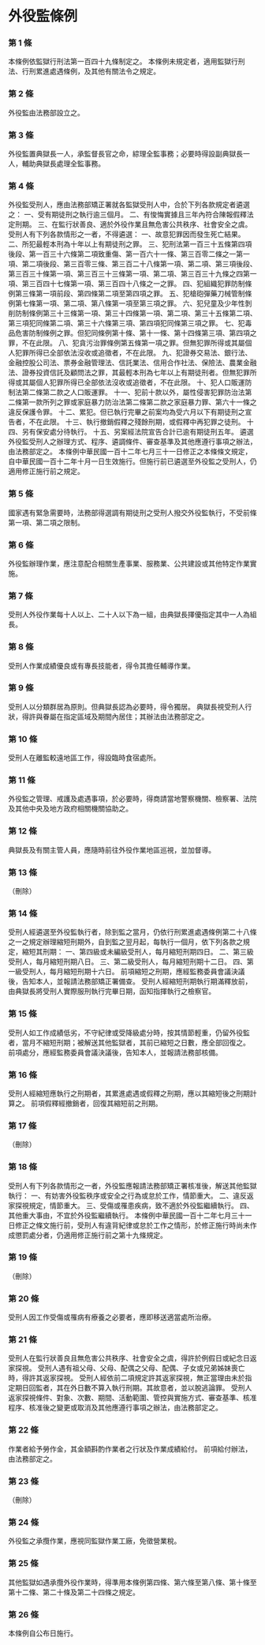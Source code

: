 # 外役監條例

### 第 1 條

本條例依監獄行刑法第一百四十九條制定之。
本條例未規定者，適用監獄行刑法、行刑累進處遇條例，及其他有關法令之規定。

### 第 2 條

外役監由法務部設立之。

### 第 3 條

外役監置典獄長一人，承監督長官之命，綜理全監事務；必要時得設副典獄長一人，輔助典獄長處理全監事務。

### 第 4 條

外役監受刑人，應由法務部矯正署就各監獄受刑人中，合於下列各款規定者遴選之：
一、受有期徒刑之執行逾三個月。
二、有悛悔實據且三年內符合陳報假釋法定刑期。
三、在監行狀善良、適於外役作業且無危害公共秩序、社會安全之虞。
受刑人有下列各款情形之一者，不得遴選：
一、故意犯罪因而發生死亡結果。
二、所犯最輕本刑為十年以上有期徒刑之罪。
三、犯刑法第一百三十五條第四項後段、第一百三十六條第二項致重傷、第一百六十一條、第三百零二條之一第一項、第二項後段、第三百零三條、第三百二十八條第一項、第二項、第三項後段、第三百三十條第一項、第三百三十三條第一項、第二項、第三百三十九條之四第一項、第三百四十七條第一項、第三百四十八條之一之罪。
四、犯組織犯罪防制條例第三條第一項前段、第四條第二項至第四項之罪。
五、犯槍砲彈藥刀械管制條例第七條第一項、第二項、第八條第一項至第三項之罪。
六、犯兒童及少年性剝削防制條例第三十三條第一項、第三十四條第一項、第二項、第三十五條第二項、第三項犯同條第二項、第三十六條第三項、第四項犯同條第三項之罪。
七、犯毒品危害防制條例之罪。但犯同條例第十條、第十一條、第十四條第三項、第四項之罪，不在此限。
八、犯貪污治罪條例第五條第一項之罪。但無犯罪所得或其屬個人犯罪所得已全部依法沒收或追徵者，不在此限。
九、犯證券交易法、銀行法、金融控股公司法、票券金融管理法、信託業法、信用合作社法、保險法、農業金融法、證券投資信託及顧問法之罪，其最輕本刑為七年以上有期徒刑者。但無犯罪所得或其屬個人犯罪所得已全部依法沒收或追徵者，不在此限。
十、犯人口販運防制法第二條第二款之人口販運罪。
十一、犯前十款以外，屬性侵害犯罪防治法第二條第一款所列之罪或家庭暴力防治法第二條第二款之家庭暴力罪、第六十一條之違反保護令罪。
十二、累犯。但已執行完畢之前案均為受六月以下有期徒刑之宣告者，不在此限。
十三、執行撤銷假釋之殘餘刑期，或假釋中再犯罪之徒刑。
十四、另有保安處分待執行。
十五、另案經法院宣告合計已逾有期徒刑五年。
遴選外役監受刑人之辦理方式、程序、遴調條件、審查基準及其他應遵行事項之辦法，由法務部定之。
本條例中華民國一百十二年七月三十一日修正之本條條文規定，自中華民國一百十二年十月一日生效施行。但施行前已遴選至外役監之受刑人，仍適用修正施行前之規定。

### 第 5 條

國家遇有緊急需要時，法務部得選調有期徒刑之受刑人撥交外役監執行，不受前條第一項、第二項之限制。

### 第 6 條

外役監辦理作業，應注意配合相關生產事業、服務業、公共建設或其他特定作業實施。

### 第 7 條

受刑人外役作業每十人以上、二十人以下為一組，由典獄長擇優指定其中一人為組長。

### 第 8 條

受刑人作業成績優良或有專長技能者，得令其擔任輔導作業。

### 第 9 條

受刑人以分類群居為原則。但典獄長認為必要時，得令獨居。
典獄長視受刑人行狀，得許與眷屬在指定區域及期間內居住；其辦法由法務部定之。

### 第 10 條

受刑人在離監較遠地區工作，得設臨時食宿處所。

### 第 11 條

外役監之管理、戒護及處遇事項，於必要時，得商請當地警察機關、檢察署、法院及其他中央及地方政府相關機關協助之。

### 第 12 條

典獄長及有關主管人員，應隨時前往外役作業地區巡視，並加督導。

### 第 13 條

（刪除）

### 第 14 條

受刑人經遴選至外役監執行者，除到監之當月，仍依行刑累進處遇條例第二十八條之一之規定辦理縮短刑期外，自到監之翌月起，每執行一個月，依下列各款之規定，縮短其刑期：
一、第四級或未編級受刑人，每月縮短刑期四日。
二、第三級受刑人，每月縮短刑期八日。
三、第二級受刑人，每月縮短刑期十二日。
四、第一級受刑人，每月縮短刑期十六日。
前項縮短之刑期，應經監務委員會議決議後，告知本人，並報請法務部矯正署備查。
受刑人經縮短刑期執行期滿釋放前，由典獄長將受刑人實際服刑執行完畢日期，函知指揮執行之檢察官。

### 第 15 條

受刑人如工作成績低劣，不守紀律或受降級處分時，按其情節輕重，仍留外役監者，當月不縮短刑期；被解送其他監獄者，其前已縮短之日數，應全部回復之。
前項處分，應經監務委員會議決議後，告知本人，並報請法務部核備。

### 第 16 條

受刑人經縮短應執行之刑期者，其累進處遇或假釋之刑期，應以其縮短後之刑期計算之。
前項假釋經撤銷者，回復其縮短前之刑期。

### 第 17 條

（刪除）

### 第 18 條

受刑人有下列各款情形之一者，外役監應報請法務部矯正署核准後，解送其他監獄執行：
一、有妨害外役監秩序或安全之行為或怠於工作，情節重大。
二、違反返家探視規定，情節重大。
三、受傷或罹患疾病，致不適於外役監繼續執行。
四、其他重大事由，不宜於外役監繼續執行。
本條例中華民國一百十二年七月三十一日修正之條文施行前，受刑人有違背紀律或怠於工作之情形，於修正施行時尚未作成懲罰處分者，仍適用修正施行前之第十九條規定。

### 第 19 條

（刪除）

### 第 20 條

受刑人因工作受傷或罹病有療養之必要者，應即移送適當處所治療。

### 第 21 條

受刑人在監行狀善良且無危害公共秩序、社會安全之虞，得許於例假日或紀念日返家探視。
受刑人遇有祖父母、父母、配偶之父母、配偶、子女或兄弟姊妹喪亡時，得許其返家探視。
受刑人經依前二項規定許其返家探視，無正當理由未於指定期日回監者，其在外日數不算入執行刑期。其故意者，並以脫逃論罪。
受刑人返家探視條件、對象、次數、期間、活動範圍、管控與實施方式、審查基準、核准程序、核准後之變更或取消及其他應遵行事項之辦法，由法務部定之。

### 第 22 條

作業者給予勞作金，其金額斟酌作業者之行狀及作業成績給付。
前項給付辦法，由法務部定之。

### 第 23 條

（刪除）

### 第 24 條

外役監之承攬作業，應視同監獄作業工廠，免徵營業稅。

### 第 25 條

其他監獄如遇承攬外役作業時，得準用本條例第四條、第六條至第八條、第十條至第十二條、第二十條及第二十四條之規定。

### 第 26 條

本條例自公布日施行。
